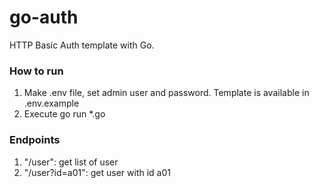 # go-auth

HTTP Basic Auth template with Go.

### How to run

1. Make .env file, set admin user and password. Template is available in .env.example   
2. Execute go run *.go

### Endpoints

1. "/user": get list of user
2. "/user?id=a01": get user with id a01
